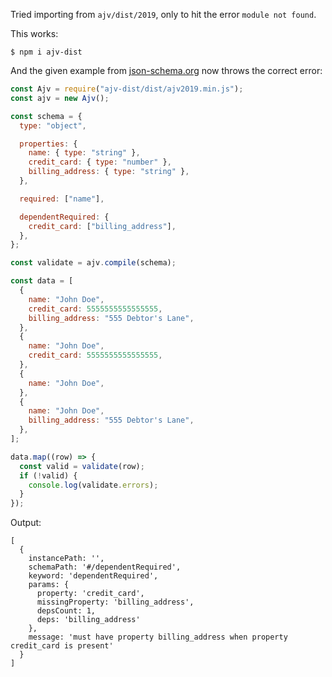 Tried importing from `ajv/dist/2019`, only to hit the error `module not found`.

This works:

```
$ npm i ajv-dist
```

And the given example from [json-schema.org](https://json-schema.org/understanding-json-schema/reference/conditionals.html#id4) now throws the correct error:

```js
const Ajv = require("ajv-dist/dist/ajv2019.min.js");
const ajv = new Ajv();

const schema = {
  type: "object",

  properties: {
    name: { type: "string" },
    credit_card: { type: "number" },
    billing_address: { type: "string" },
  },

  required: ["name"],

  dependentRequired: {
    credit_card: ["billing_address"],
  },
};

const validate = ajv.compile(schema);

const data = [
  {
    name: "John Doe",
    credit_card: 5555555555555555,
    billing_address: "555 Debtor's Lane",
  },
  {
    name: "John Doe",
    credit_card: 5555555555555555,
  },
  {
    name: "John Doe",
  },
  {
    name: "John Doe",
    billing_address: "555 Debtor's Lane",
  },
];

data.map((row) => {
  const valid = validate(row);
  if (!valid) {
    console.log(validate.errors);
  }
});
```

Output:

```
[
  {
    instancePath: '',
    schemaPath: '#/dependentRequired',
    keyword: 'dependentRequired',
    params: {
      property: 'credit_card',
      missingProperty: 'billing_address',
      depsCount: 1,
      deps: 'billing_address'
    },
    message: 'must have property billing_address when property credit_card is present'
  }
]
```
